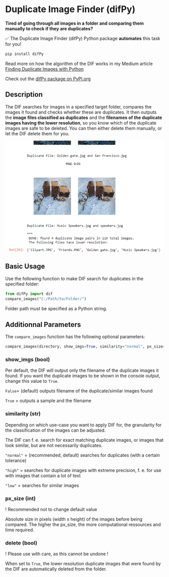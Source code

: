 # Duplicate Image Finder (difPy)
**Tired of going through all images in a folder and comparing them manually to check if they are duplicates?**

:white_check_mark: The Duplicate Image Finder (difPy) Python package **automates** this task for you!

```python
pip install difPy
```

Read more on how the algorithm of the DIF works in my Medium article [Finding Duplicate Images with Python](https://towardsdatascience.com/finding-duplicate-images-with-python-71c04ec8051)

Check out the [difPy package on PyPI.org](https://pypi.org/project/difPy/)

## Description
The DIF searches for images in a specified target folder, compares the images it found and checks whether these are duplicates. It then outputs the **image files classified as duplicates** and the **filenames of the duplicate images having the lower resolution**, so you know which of the duplicate images are safe to be deleted. You can then either delete them manually, or let the DIF delete them for you.

<p align="center">
  <img src="example_output.png" width="600" title="Example Output: Duplicate Image Finder">
</p>

## Basic Usage
Use the following function to make DIF search for duplicates in the specified folder:

```python
from difPy import dif
compare_images("C:/Path/to/Folder/")
``` 
Folder path must be specified as a Python string.
## Additionnal Parameters
The ``compare_images`` function has the following optional parameters:

```python
compare_images(directory, show_imgs=True, similarity="normal", px_size=50, delete=False)
```

### show_imgs (bool)

Per default, the DIF will output only the filename of the duplicate images it found. If you want the duplicate images to be shown in the console output, change this value to ``True``.

```False```= (default) outputs filename of the duplicate/similar images found

```True``` = outputs a sample and the filename

### similarity (str)

Depending on which use-case you want to apply DIF for, the granularity for the classification of the images can be adjusted.

The DIF can f. e. search for exact matching duplicate images, or images that look similar, but are not necessarily duplicates.

``"normal"`` = (recommended, default) searches for duplicates (with a certain tolerance)

``"high"`` = searches for duplicate images with extreme precision, f. e. for use with images that contain a lot of text     

``"low"`` = searches for similar images

### px_size (int)

! Recommended not to change default value

Absolute size in pixels (width x height) of the images before being compared.
The higher the px_size, the more computational ressources and time required.     
                           
### delete (bool)

! Please use with care, as this cannot be undone !

When set to ``True``, the lower resolution duplicate images that were found by the DIF are automatically deleted from the folder.   
                           
